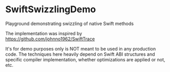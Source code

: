 # SwiftSwizzlingDemo
Playground demonstrating swizzling of native Swift methods

The implementation was inspired by https://github.com/johnno1962/SwiftTrace

It's for demo purposes only is NOT meant to be used in any production code.
The techniques here heavily depend on Swift ABI structures and specific compiler implementation, whether optimizations are applied or not, etc.



